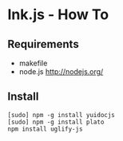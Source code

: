 # Ink.js - How To


## Requirements

* makefile
* node.js    http://nodejs.org/


## Install

    [sudo] npm -g install yuidocjs
    [sudo] npm -g install plato
    npm install uglify-js
